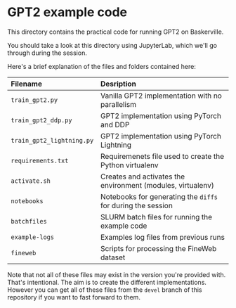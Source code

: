 # GPT2 example code

This directory contains the practical code for running GPT2 on Baskerville.

You should take a look at this directory using JupyterLab, which we'll go through during the session.

Here's a brief explanation of the files and folders contained here:

| Filename                  | Desription                                                  |
|:--------------------------|:------------------------------------------------------------|
| `train_gpt2.py`           | Vanilla GPT2 implementation with no parallelism             |
| `train_gpt2_ddp.py`       | GPT2 implementation using PyTorch and DDP                   |
| `train_gpt2_lightning.py` | GPT2 implementation using PyTorch Lightning                 |
| `requirements.txt`        | Requiremenets file used to create the Python virtualenv     |
| `activate.sh`             | Creates and activates the environment (modules, virtualenv) |
| `notebooks`               | Notebooks for generating the `diffs` for during the session |
| `batchfiles`              | SLURM batch files for running the example code              |
| `example-logs`            | Examples log files from previous runs                       |
| `fineweb`                 | Scripts for processing the FineWeb dataset                  |

Note that not all of these files may exist in the version you're provided with.
That's intentional.
The aim is to create the different implementations.
However you can get all of these files from the `devel` branch of this repository if you want to fast forward to them.

